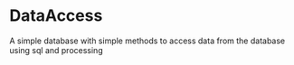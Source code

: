 # DataAccess
A simple database with simple methods to access data from the database using sql and processing
